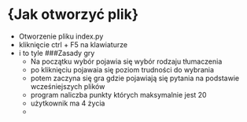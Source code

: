 # {Jak otworzyć plik}
- Otworzenie pliku index.py
- kliknięcie ctrl + F5 na klawiaturze
- i to tyle
  ###Zasady gry
  - Na początku wybór pojawia się wybór rodzaju tłumaczenia
  - po kliknięciu pojawaia się poziom trudności do wybrania
  - potem zaczyna się gra gdzie pojawiają się pytania na podstawie wcześniejszych plików
  - program naliczba punkty których maksymalnie jest 20
  - użytkownik ma 4 życia
  - 
  

